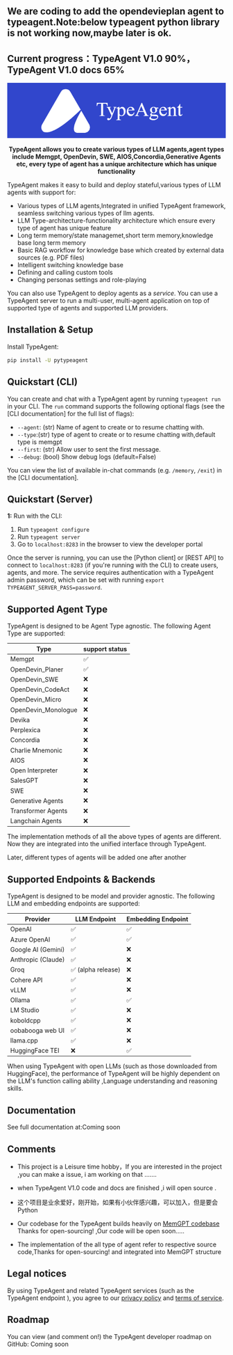 
## We are coding to add the opendevieplan agent to typeagent.Note:below typeagent python library is not working now,maybe later is ok.
## Current progress：TypeAgent V1.0  90%，TypeAgent V1.0 docs 65%


<p align="center">
  <img src="./assets/logotest5.png" alt="TypeAgent logo"></a>
</p>

<div align="center">

 <strong>TypeAgent allows you to create various types of  LLM agents,agent types include Memgpt, OpenDevin, SWE, AIOS,Concordia,Generative Agents etc,
 every type of agent has a unique architecture which has unique functionality </strong>
</div>





TypeAgent makes it easy to build and deploy stateful,various types of  LLM agents with support for: 
* Various types of  LLM agents,Integrated in unified TypeAgent framework, seamless switching various types of llm agents.
* LLM Type-architecture-functionality architecture which ensure every type of agent has unique feature
* Long term memory/state managemet,short term memory,knowledge base long term memory
* Basic RAG workflow for knowledge base which created by external data sources (e.g. PDF files)
* Intelligent switching knowledge base
* Defining and calling custom tools
* Changing personas settings and role-playing

You can also use TypeAgent to deploy agents as a *service*. You can use a TypeAgent server to run a multi-user, multi-agent application on top of supported type of agents  and supported LLM providers.



## Installation & Setup   
Install TypeAgent:
```sh
pip install -U pytypeagent
```

## Quickstart (CLI)  
You can create and chat with a TypeAgent agent by running `typeagent run` in your CLI. The `run` command supports the following optional flags (see the [CLI documentation] for the full list of flags):
* `--agent`: (str) Name of agent to create or to resume chatting with.
* `--type`:(str) type of agent to create or to resume chatting with,default type is memgpt
* `--first`: (str) Allow user to sent the first message.
* `--debug`: (bool) Show debug logs (default=False)

You can view the list of available in-chat commands (e.g. `/memory`, `/exit`) in the [CLI documentation].


## Quickstart (Server)  


**1:** Run with the CLI:
1. Run `typeagent configure`
2. Run `typeagent server`
3. Go to `localhost:8283` in the browser to view the developer portal

Once the server is running, you can use the [Python client] or [REST API] to connect to  `localhost:8283` (if you're running with the CLI) to create users, agents, and more. The service requires authentication with a TypeAgent admin password, which can be set with running `export TYPEAGENT_SERVER_PASS=password`. 


## Supported Agent Type 
TypeAgent is designed to be Agent Type  agnostic. The following Agent Type are supported: 

| Type                | support status    |
|---------------------|-----------------  |
| Memgpt              | ✅               |
| OpenDevin_Planer    | ✅               |
| OpenDevin_SWE       | ❌               |
| OpenDevin_CodeAct   | ❌               | 
| OpenDevin_Micro     | ❌               | 
| OpenDevin_Monologue | ❌               | 
| Devika              | ❌               |
| Perplexica          | ❌               |
| Concordia           | ❌               | 
| Charlie Mnemonic    | ❌               |
| AIOS                | ❌               |
| Open Interpreter    | ❌               |
| SalesGPT            | ❌               |
| SWE                 | ❌               |
| Generative Agents   | ❌               |
| Transformer Agents  | ❌               |
| Langchain Agents    | ❌               |

The implementation methods of all the above types of agents are different. Now they are integrated into the unified interface through TypeAgent. 

Later, different types of agents will be added one after another


## Supported Endpoints & Backends 
TypeAgent is designed to be model and provider agnostic. The following LLM and embedding endpoints are supported: 

| Provider            | LLM Endpoint    | Embedding Endpoint |
|---------------------|-----------------|--------------------|
| OpenAI              | ✅               | ✅                  |
| Azure OpenAI        | ✅               | ✅                  |
| Google AI (Gemini)  | ✅               | ❌                  |
| Anthropic (Claude)  | ✅               | ❌                  |
| Groq                | ✅ (alpha release) | ❌                  |
| Cohere API          | ✅               | ❌                  |
| vLLM                | ✅               | ❌                  |
| Ollama              | ✅               | ✅                  |
| LM Studio           | ✅               | ❌                  |
| koboldcpp           | ✅               | ❌                  |
| oobabooga web UI    | ✅               | ❌                  |
| llama.cpp           | ✅               | ❌                  |
| HuggingFace TEI     | ❌               | ✅                  |

When using TypeAgent with open LLMs (such as those downloaded from HuggingFace), the performance of TypeAgent will be highly dependent on the LLM's function calling ability ,Language understanding and reasoning skills.
## Documentation
See full documentation at:Coming soon


## Comments

- This project is a Leisure time hobby，If you are interested in the project ,you can make a issue, i am working on that .......
- when TypeAgent V1.0 code and docs are finished ,i will open source .
- 这个项目是业余爱好，刚开始，如果有小伙伴感兴趣，可以加入，但是要会Python
- Our codebase for the TypeAgent builds heavily on [MemGPT codebase](https://github.com/cpacker/MemGPT?tab=readme-ov-file)
Thanks for open-sourcing! ,Our code will be open soon.....

- The implementation of the all type of agent refer to respective source code,Thanks for open-sourcing!  and integrated into MemGPT structure

## Legal notices
By using TypeAgent and related TypeAgent services (such as the TypeAgent endpoint ), you agree to our [privacy policy](PRIVACY.md) and [terms of service](TERMS.md).


## Roadmap
You can view (and comment on!) the TypeAgent developer roadmap on GitHub: Coming soon
